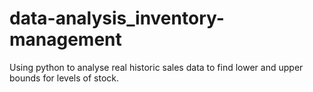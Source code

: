 # data-analysis_inventory-management
Using python to analyse real historic sales data to find lower and upper bounds for levels of stock.
